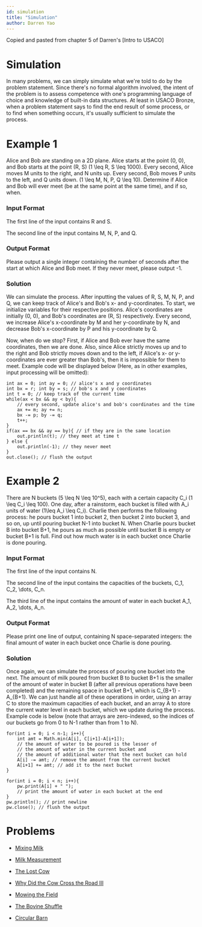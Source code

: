 ```yaml
---
id: simulation
title: "Simulation"
author: Darren Yao
---
```


Copied and pasted from chapter 5 of Darren's [Intro to USACO]

<!-- END DESCRIPTION -->

# Simulation

In many problems, we can simply simulate what we're told to do by the problem statement. Since there's no formal algorithm involved, the intent of the problem is to assess competence with one's programming language of choice and knowledge of built-in data structures. At least in USACO Bronze, when a problem statement says to find the end result of some process, or to find when something occurs, it's usually sufficient to simulate the process.


# Example 1
Alice and Bob are standing on a 2D plane. Alice starts at the point (0, 0), and Bob starts at the point (R, S) (1 \leq R, S \leq 1000). Every second, Alice moves M units to the right, and N units up. Every second, Bob moves P units to the left, and Q units down. (1 \leq M, N, P, Q \leq 10). Determine if Alice and Bob will ever meet (be at the same point at the same time), and if so, when.

### Input Format

The first line of the input contains R and S. 

The second line of the input contains M, N, P, and Q.

### Output Format

Please output a single integer containing the number of seconds after the start at which Alice and Bob meet. If they never meet, please output -1.

### Solution
We can simulate the process. After inputting the values of R, S, M, N, P, and Q, we can keep track of Alice's and Bob's x- and y-coordinates. To start, we initialize variables for their respective positions. Alice's coordinates are initially (0, 0), and Bob's coordinates are (R, S) respectively. Every second, we increase Alice's x-coordinate by M and her y-coordinate by N, and decrease Bob's x-coordinate by P and his y-coordinate by Q.

Now, when do we stop? First, if Alice and Bob ever have the same coordinates, then we are done. Also, since Alice strictly moves up and to the right and Bob strictly moves down and to the left, if Alice's x- or y-coordinates are ever greater than Bob's, then it is impossible for them to meet. Example code will be displayed below (Here, as in other examples, input processing will be omitted):

```
int ax = 0; int ay = 0; // alice's x and y coordinates
int bx = r; int by = s; // bob's x and y coordinates
int t = 0; // keep track of the current time
while(ax < bx && ay < by){
    // every second, update alice's and bob's coordinates and the time
    ax += m; ay += n;
    bx -= p; by -= q;
    t++;
}
if(ax == bx && ay == by){ // if they are in the same location
    out.println(t); // they meet at time t
} else {
    out.println(-1); // they never meet
}
out.close(); // flush the output
```


# Example 2
There are N buckets (5 \leq N \leq 10^5), each with a certain capacity C_i (1 \leq C_i \leq 100). One day, after a rainstorm, each bucket is filled with A_i units of water (1\leq A_i \leq C_i). Charlie then performs the following process: he pours bucket 1 into bucket 2, then bucket 2 into bucket 3, and so on, up until pouring bucket N-1 into bucket N. When Charlie pours bucket B into bucket B+1, he pours as much as possible until bucket B is empty or bucket B+1 is full. Find out how much water is in each bucket once Charlie is done pouring.

### Input Format
The first line of the input contains N. 

The second line of the input contains the capacities of the buckets, C_1, C_2, \dots, C_n.

The third line of the input contains the amount of water in each bucket A_1, A_2, \dots, A_n.

### Output Format
Please print one line of output, containing N space-separated integers: the final amount of water in each bucket once Charlie is done pouring.

### Solution
Once again, we can simulate the process of pouring one bucket into the next. The amount of milk poured from bucket B to bucket B+1 is the smaller of the amount of water in bucket B (after all previous operations have been completed) and the remaining space in bucket B+1, which is C_{B+1} - A_{B+1}. We can just handle all of these operations in order, using an array C to store the maximum capacities of each bucket, and an array A to store the current water level in each bucket, which we update during the process. Example code is below (note that arrays are zero-indexed, so the indices of our buckets go from 0 to N-1 rather than from 1 to N).
```
for(int i = 0; i < n-1; i++){
    int amt = Math.min(A[i], C[i+1]-A[i+1]);
    // the amount of water to be poured is the lesser of
    // the amount of water in the current bucket and
    // the amount of additional water that the next bucket can hold
    A[i] -= amt; // remove the amount from the current bucket
    A[i+1] += amt; // add it to the next bucket
}

for(int i = 0; i < n; i++){
    pw.print(A[i] + " ");
    // print the amount of water in each bucket at the end
}
pw.println(); // print newline
pw.close(); // flush the output
```


# Problems
- [Mixing Milk](http://www.usaco.org/index.php?page=viewproblem2&cpid=855)

- [Milk Measurement](http://www.usaco.org/index.php?page=viewproblem2&cpid=761)

- [The Lost Cow](http://www.usaco.org/index.php?page=viewproblem2&cpid=735)

- [Why Did the Cow Cross the Road III](http://www.usaco.org/index.php?page=viewproblem2&cpid=713)

- [Mowing the Field](http://www.usaco.org/index.php?page=viewproblem2&cpid=593)

- [The Bovine Shuffle](http://usaco.org/index.php?page=viewproblem2&cpid=760)

- [Circular Barn](http://usaco.org/index.php?page=viewproblem2&cpid=616)

















